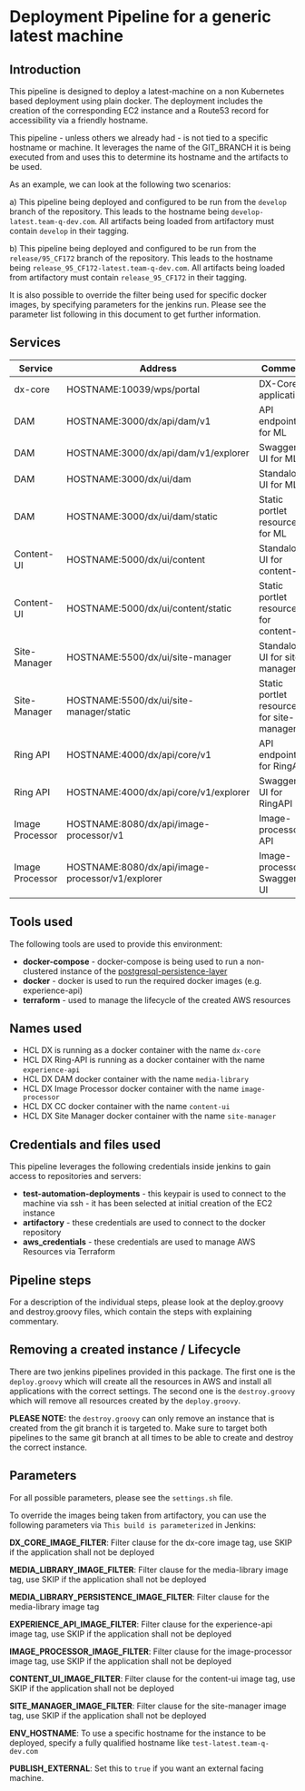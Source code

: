 # Deployment Pipeline for a generic latest machine

## Introduction

This pipeline is designed to deploy a latest-machine on a non Kubernetes based deployment using plain docker.
The deployment includes the creation of the corresponding EC2 instance and a Route53 record for accessibility via a friendly hostname.

This pipeline - unless others we already had - is not tied to a specific hostname or machine. 
It leverages the name of the GIT_BRANCH it is being executed from and uses this to determine its hostname and the artifacts to be used.

As an example, we can look at the following two scenarios:

a) This pipeline being deployed and configured to be run from the `develop` branch of the repository.
This leads to the hostname being `develop-latest.team-q-dev.com`.
All artifacts being loaded from artifactory must contain `develop` in their tagging.

b) This pipeline being deployed and configured to be run from the `release/95_CF172` branch of the repository.
This leads to the hostname being `release_95_CF172-latest.team-q-dev.com`.
All artifacts being loaded from artifactory must contain `release_95_CF172` in their tagging.

It is also possible to override the filter being used for specific docker images, by specifying parameters for the jenkins run.
Please see the parameter list following in this document to get further information.

## Services

|Service|Address|Comment|
|--|--|--|
|dx-core|HOSTNAME:10039/wps/portal|DX-Core application|
|DAM|HOSTNAME:3000/dx/api/dam/v1|API endpoint for ML|
|DAM|HOSTNAME:3000/dx/api/dam/v1/explorer|Swagger UI for ML|
|DAM|HOSTNAME:3000/dx/ui/dam|Standalone UI for ML|
|DAM|HOSTNAME:3000/dx/ui/dam/static|Static portlet resources for ML|
|Content-UI|HOSTNAME:5000/dx/ui/content|Standalone UI for content-ui|
|Content-UI|HOSTNAME:5000/dx/ui/content/static|Static portlet resources for content-ui|
|Site-Manager|HOSTNAME:5500/dx/ui/site-manager|Standalone UI for site-manager|
|Site-Manager|HOSTNAME:5500/dx/ui/site-manager/static|Static portlet resources for site-manager|
|Ring API|HOSTNAME:4000/dx/api/core/v1|API endpoint for RingAPI|
|Ring API|HOSTNAME:4000/dx/api/core/v1/explorer|Swagger UI for RingAPI|
|Image Processor|HOSTNAME:8080/dx/api/image-processor/v1|Image-processor API|
|Image Processor|HOSTNAME:8080/dx/api/image-processor/v1/explorer|Image-processor Swagger UI|


## Tools used

The following tools are used to provide this environment:
- **docker-compose** - docker-compose is being used to run a non-clustered instance of the [postgresql-persistence-layer](https://git.cwp.pnp-hcl.com/websphere-portal-incubator/postgresql-persistence-layer)
- **docker** - docker is used to run the required docker images (e.g. experience-api)
- **terraform** - used to manage the lifecycle of the created AWS resources

## Names used
- HCL DX is running as a docker container with the name `dx-core`
- HCL DX Ring-API is running as a docker container with the name `experience-api`
- HCL DX DAM docker container with the name `media-library`
- HCL DX Image Processor docker container with the name `image-processor`
- HCL DX CC docker container with the name `content-ui`
- HCL DX Site Manager docker container with the name `site-manager`

## Credentials and files used
This pipeline leverages the following credentials inside jenkins to gain access to repositories and servers:
- **test-automation-deployments** - this keypair is used to connect to the machine via ssh - it has been selected at initial creation of the EC2 instance
- **artifactory** - these credentials are used to connect to the docker repository
- **aws_credentials** - these credentials are used to manage AWS Resources via Terraform

## Pipeline steps

For a description of the individual steps, please look at the deploy.groovy and destroy.groovy files, which contain the steps with explaining commentary.

## Removing a created instance / Lifecycle

There are two jenkins pipelines provided in this package.
The first one is the `deploy.groovy` which will create all the resources in AWS and install all applications with the correct settings.
The second one is the `destroy.groovy` which will remove all resources created by the `deploy.groovy`.

**PLEASE NOTE:** the `destroy.groovy` can only remove an instance that is created from the git branch it is targeted to. 
Make sure to target both pipelines to the same git branch at all times to be able to create and destroy the correct instance.

## Parameters

For all possible parameters, please see the `settings.sh` file.

To override the images being taken from artifactory, you can use the following parameters via `This build is parameterized` in Jenkins:

**DX_CORE_IMAGE_FILTER**: Filter clause for the dx-core image tag, use SKIP if the application shall not be deployed

**MEDIA_LIBRARY_IMAGE_FILTER**: Filter clause for the media-library image tag, use SKIP if the application shall not be deployed

**MEDIA_LIBRARY_PERSISTENCE_IMAGE_FILTER**: Filter clause for the media-library image tag

**EXPERIENCE_API_IMAGE_FILTER**: Filter clause for the experience-api image tag, use SKIP if the application shall not be deployed

**IMAGE_PROCESSOR_IMAGE_FILTER**: Filter clause for the image-processor image tag, use SKIP if the application shall not be deployed

**CONTENT_UI_IMAGE_FILTER**: Filter clause for the content-ui image tag, use SKIP if the application shall not be deployed

**SITE_MANAGER_IMAGE_FILTER**: Filter clause for the site-manager image tag, use SKIP if the application shall not be deployed

**ENV_HOSTNAME**: To use a specific hostname for the instance to be deployed, specify a fully qualified hostname like `test-latest.team-q-dev.com`

**PUBLISH_EXTERNAL**: Set this to `true` if you want an external facing machine.